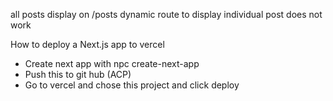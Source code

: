 all posts display on /posts 
dynamic route to display individual post does not work 

How to deploy a Next.js app to vercel
- Create next app with npc create-next-app
- Push this to git hub (ACP)
- Go to vercel and chose this project and click deploy
